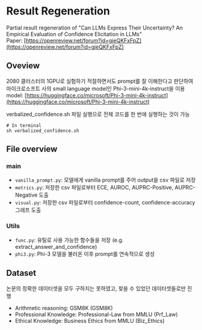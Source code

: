 Result Regeneration
=============
Partial result regeneration of "Can LLMs Express Their Uncertainty? An Empirical Evaluation of Confidence Elicitation in LLMs"  
Paper: [https://openreview.net/forum?id=gjeQKFxFpZ](https://openreview.net/forum?id=gjeQKFxFpZ)

## Oveview
2080 클러스터의 1GPU로 실험하기 적절하면서도 prompt를 잘 이해한다고 판단하여 마이크로소프트 사의 small language model인 Phi-3-mini-4k-instruct을 이용  
model: [https://huggingface.co/microsoft/Phi-3-mini-4k-instruct](https://huggingface.co/microsoft/Phi-3-mini-4k-instruct)

verbalized_confidence.sh 파일 실행으로 전체 코드를 한 번에 실행하는 것이 가능
```
# In terminal
sh verbalized_confidence.sh
```

## File overview

### main
- `vanilla_prompt.py`: 모델에게 vanilla prompt를 주어 output을 csv 파일로 저장
- `metrics.py`: 저장한 csv 파일로부터 ECE, AUROC, AUPRC-Positive, AUPRC-Negative 도출
- `visual.py`: 저장한 csv 파일로부터 confidence-count, confidence-accuracy 그래프 도출

### Utils
- `func.py`: 유틸로 사용 가능한 함수들을 저장 (e.g. extract_answer_and_confidence)
- `phi3.py`: Phi-3 모델을 불러온 이후 prompt를 연속적으로 생성

## Dataset
논문의 정확한 데이터셋을 모두 구하지는 못하였고, 찾을 수 있었던 데이터셋들로만 진행

- Arithmetic reasoning: GSM8K (GSM8K)
- Professional Knowledge: Professional-Law from MMLU (Prf_Law)
- Ethical Knowledge: Business Ethics from MMLU (Biz_Ethics)
